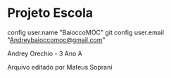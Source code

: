 # Projeto Escola

 config user.name "BaioccoMOC"
git config user.email "Andreybaioccomoc@gmail.com"

Andrey Orechio - 3 Ano A

Arquivo editado por Mateus Soprani